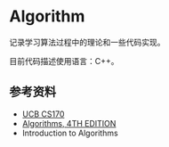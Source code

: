 # Algorithm

记录学习算法过程中的理论和一些代码实现。

目前代码描述使用语言：C++。



## 参考资料

- [UCB CS170](https://cs170.org/)
- [Algorithms, 4TH EDITION](https://algs4.cs.princeton.edu/home/)
- Introduction to Algorithms

